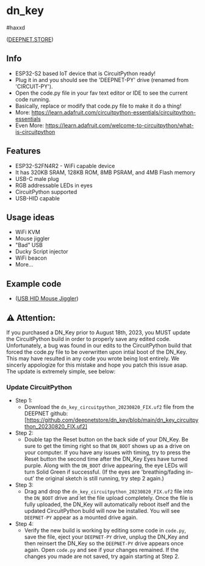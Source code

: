 # dn_key  
#haxxd

([DEEPNET.STORE](https://deepnet.store/pages/dn_key))
## Info
* ESP32-S2 based IoT device that is CircuitPython ready!
* Plug it in and you should see the 'DEEPNET-PY' drive (renamed from 'CIRCUIT-PY').
* Open the code.py file in your fav text editor or IDE to see the current code running.
* Basically, replace or modify that code.py file to make it do a thing!
* More: https://learn.adafruit.com/circuitpython-essentials/circuitpython-essentials
* Even More: https://learn.adafruit.com/welcome-to-circuitpython/what-is-circuitpython

## Features
* ESP32-S2FN4R2 - WiFi capable device
* It has 320KB SRAM, 128KB ROM, 8MB PSRAM, and 4MB Flash memory
* USB-C male plug
* RGB addressable LEDs in eyes
* CircuitPython supported
* USB-HID capable

## Usage ideas
* WiFi KVM
* Mouse jiggler
* "Bad" USB
* Ducky Script injector
* WiFi beacon
* More...

## Example code
* ([USB HID Mouse Jiggler](github.....))

## :warning: Attention:
If you purchased a DN_Key prior to August 18th, 2023, you MUST update the CircuitPython build in order to properly save any edited code. Unfortunately, a bug was found in our edits to the CircuitPython build that forced the code.py file to be overwritten upon intial boot of the DN_Key. This may have resulted in any code you wrote being lost entirely. We sincerly appologize for this mistake and hope you patch this issue asap.
The update is extremely simple, see below:

### Update CircuitPython
* Step 1:  
    * Download the `dn_key_circuitpython_20230820_FIX.uf2` file from the DEEPNET github: [https://github.com/deepnetstore/dn_key/blob/main/dn_key_circuitpython_20230820_FIX.uf2]
* Step 2:  
    * Double tap the Reset button on the back side of your DN_Key. Be sure to get the timing right so that `DN_BOOT` shows up as a drive on your computer. If you have any issues with timing, try to press the Reset button the second time after the DN_Key Eyes have turned purple. Along with the `DN_BOOT` drive appearing, the eye LEDs will turn Solid Green if successful. (If the eyes are 'breathing/fading in-out' the original sketch is still running, try step 2 again.)
* Step 3:  
    * Drag and drop the `dn_key_circuitpython_20230820_FIX.uf2` file into the `DN_BOOT` drive and let the file upload completely. Once the file is fully uploaded, the DN_Key will automatically reboot itself and the updated CircuitPython build will now be installed. You will see `DEEPNET-PY` appear as a mounted drive again.  
* Step 4:  
    * Verify the new build is working by editing some code in `code.py`, save the file, eject your `DEEPNET-PY` drive, unplug the DN_Key and then reinsert the DN_Key so the `DEEPNET-PY` drive appears once again. Open `code.py` and see if your changes remained. If the changes you made are not saved, try again starting at Step 2.
